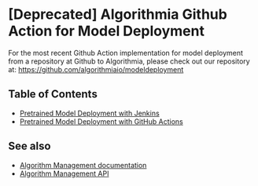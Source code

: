 # [Deprecated] Algorithmia Github Action for Model Deployment
For the most recent Github Action implementation for model deployment from a repository at Github to Algorithmia, please check out our repository at: https://github.com/algorithmiaio/modeldeployment 

## Table of Contents

* [Pretrained Model Deployment with Jenkins](jenkins_deploy_algorithmia)
* [Pretrained Model Deployment with GitHub Actions](githubactions_deploy_algorithmia)


## See also

* [Algorithm Management documentation](https://algorithmia.com/developers/algorithm-development/algorithm-management-api)
* [Algorithm Management API](https://docs.algorithmia.com/?python#algorithm-management-api)
